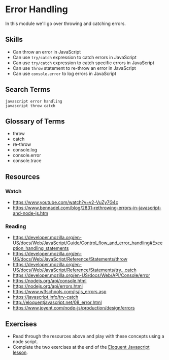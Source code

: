 # Error Handling

In this module we'll go over throwing and catching errors.


## Skills

- Can throw an error in JavaScript
- Can use `try/catch` expression to catch errors in JavaScript
- Can use `try/catch` expression to catch specific errors in JavaScript
- Can use `throw` statement to re-throw an error in JavaScript
- Can use `console.error` to log errors in JavaScript

## Search Terms

```
javascript error handling
javascript throw catch
```

## Glossary of Terms

- throw
- catch
- re-throw
- console.log
- console.error
- console.trace

## Resources

### Watch

- https://www.youtube.com/watch?v=v2-VuZy7G4c
- https://www.bennadel.com/blog/2831-rethrowing-errors-in-javascript-and-node-js.htm

### Reading

- https://developer.mozilla.org/en-US/docs/Web/JavaScript/Guide/Control_flow_and_error_handling#Exception_handling_statements
- https://developer.mozilla.org/en-US/docs/Web/JavaScript/Reference/Statements/throw
- https://developer.mozilla.org/en-US/docs/Web/JavaScript/Reference/Statements/try...catch
- https://developer.mozilla.org/en-US/docs/Web/API/Console/error
- https://nodejs.org/api/console.html
- https://nodejs.org/api/errors.html
- https://www.w3schools.com/js/js_errors.asp
- https://javascript.info/try-catch
- http://eloquentjavascript.net/08_error.html
- https://www.joyent.com/node-js/production/design/errors

## Exercises

- Read through the resources above and play with these concepts using a node
script.
- Complete the two exercises at the end of the [Eloquent Javascript lesson](http://eloquentjavascript.net/08_error.html).
